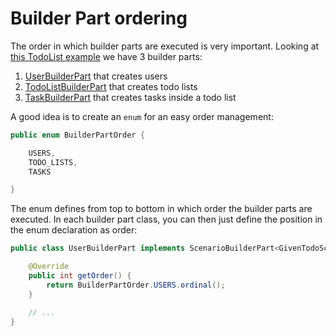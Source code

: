 # Builder Part ordering

The order in which builder parts are executed is very important. Looking at [this TodoList example][TodoExample] we have
3 builder parts:

1. [UserBuilderPart][UserBuilderPart] that creates users
2. [TodoListBuilderPart][TodoListBuilderPart] that creates todo lists
3. [TaskBuilderPart][TaskBuilderPart] that creates tasks inside a todo list

A good idea is to create an `enum` for an easy order management:

```java
public enum BuilderPartOrder {

    USERS,
    TODO_LISTS,
    TASKS

}
```

The enum defines from top to bottom in which order the builder parts are executed. In each builder part class, you can
then just define the position in the enum declaration as order:

```java
public class UserBuilderPart implements ScenarioBuilderPart<GivenTodoScenario> {

    @Override
    public int getOrder() {
        return BuilderPartOrder.USERS.ordinal();
    }

    // ...
}
```

[TodoExample]: ../src/test/java/com/innogames/scenariobuilder/examples/todo

[UserBuilderPart]: ../src/test/java/com/innogames/scenariobuilder/examples/todo/scenario/builder/UserBuilderPart.java

[TodoListBuilderPart]: ../src/test/java/com/innogames/scenariobuilder/examples/todo/scenario/builder/TodoListBuilderPart.java

[TaskBuilderPart]: ../src/test/java/com/innogames/scenariobuilder/examples/todo/scenario/builder/TaskBuilderPart.java
